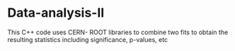# Data-analysis-II
This C++ code uses CERN- ROOT libraries to combine two fits to obtain the resulting statistics including significance, p-values, etc
